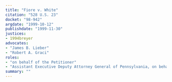 ```yaml
---
title: "Fiore v. White"
citation: "528 U.S. 23"
docket: "98-942"
argdate: "1999-10-12"
publishdate: "1999-11-30"
justices:
- 1994breyer
advocates:
- "James B. Lieber"
- "Robert A. Graci"
roles:
- "on behalf of the Petitioner"
- "Assistant Executive Deputy Attorney General of Pennsylvania, on behalf of the Respondents"
summary: ""
---
```


